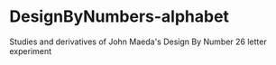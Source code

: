 # DesignByNumbers-alphabet
Studies and derivatives of John Maeda's Design By Number 26 letter experiment

